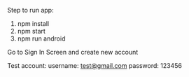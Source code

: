 Step to run app:

1. npm install
2. npm start
3. npm run android

Go to Sign In Screen and create new account

Test account:
   username: test@gmail.com
   password: 123456
